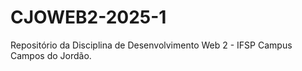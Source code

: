 # CJOWEB2-2025-1
Repositório da Disciplina de Desenvolvimento Web 2 - IFSP Campus Campos do Jordão.
